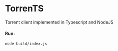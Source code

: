 # TorrenTS
Torrent client implemented in Typescript and NodeJS

#### Run:
```code
node build/index.js
```
